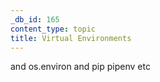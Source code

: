 ```yaml
---
_db_id: 165
content_type: topic
title: Virtual Environments
---
```


and os.environ
and pip
pipenv etc

